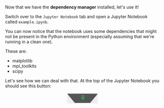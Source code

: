 Now that we have the **dependency manager** installed, let's use it!

Switch over to the `Jupyter Notebook` tab and open a Jupyter Notebook called `example.ipynb`.

You can now notice that the notebook uses some dependencies that might not be present in the Python environment (especially assuming that we're running in a clean one).

These are:
- matplotlib
- mpl_toolkits
- scipy

Let's see how we can deal with that. At the top of the Jupyter Notebook you should see this button:

<center>
<img src="../../assets/jupyternotebooks/jupyter-notebooks-standalone-42/ui-logo.png" alt="Jupyter NBRequirements button" align="middle">
</center>